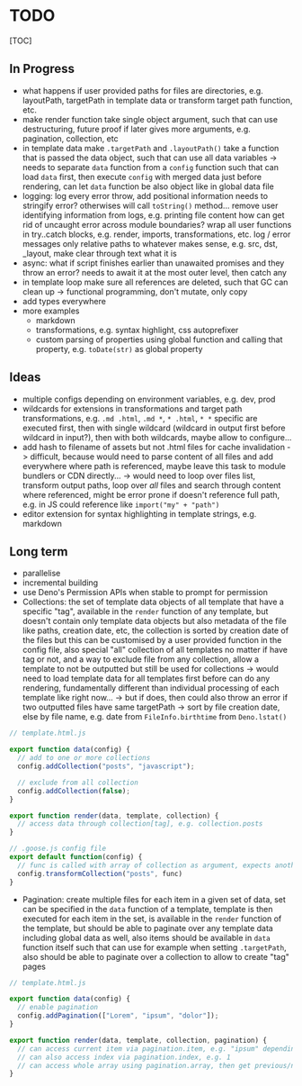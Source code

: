 # TODO

[TOC]



## In Progress

- what happens if user provided paths for files are directories, e.g. layoutPath, targetPath in template data or transform target path function, etc.
- make render function take single object argument, such that can use destructuring, future proof if later gives more arguments, e.g. pagination, collection, etc
- in template data make `.targetPath` and `.layoutPath()` take a function that is passed the data object, such that can use all data variables
  -> needs to separate `data` function from a `config` function such that can load `data` first, then execute `config` with merged data just before rendering, can let `data` function be also object like in global data file
- logging: log every error throw, add positional information
  needs to stringify error? otherwises will call `toString()` method...
  remove user identifying information from logs, e.g. printing file content
  how can get rid of uncaught error across module boundaries?
  wrap all user functions in try..catch blocks, e.g. render, imports, transformations, etc.
  log / error messages only relative paths to whatever makes sense, e.g. src, dst, _layout, make clear through text what it is
- async: what if script finishes earlier than unawaited promises and they throw an error?
  needs to await it at the most outer level, then catch any
- in template loop make sure all references are deleted, such that GC can clean up
  -> functional programming, don't mutate, only copy
- add types everywhere
- more examples
  - markdown
  - transformations, e.g. syntax highlight, css autoprefixer
  - custom parsing of properties using global function and calling that property, e.g. `toDate(str)` as global property



## Ideas

- multiple configs depending on environment variables, e.g. dev, prod
- wildcards for extensions in transformations and target path transformations, e.g. `.md .html`, `.md *`, `* .html`, `* *`
  specific are executed first, then with single wildcard (wildcard in output first before wildcard in input?), then with both wildcards, maybe allow to configure...
- add hash to filename of assets but not .html files for cache invalidation
  -> difficult, because would need to parse content of all files and add everywhere where path is referenced, maybe leave this task to module bundlers or CDN directly...
  -> would need to loop over files list, transform output paths, loop over _all_ files and search through content where referenced, might be error prone if doesn't reference full path, e.g. in JS could reference like `import("my" + "path")`
- editor extension for syntax highlighting in template strings, e.g. markdown



## Long term

- parallelise
- incremental building
- use Deno's Permission APIs when stable to prompt for permission
- Collections: the set of template data objects of all template that have a specific "tag", available in the `render` function of any template, but doesn't contain only template data objects but also metadata of the file like paths, creation date, etc, the collection is sorted by creation date of the files but this can be customised by a user provided function in the config file, also special "all" collection of all templates no matter if have tag or not, and a way to exclude file from any collection, allow a template to not be outputted but still be used for collections
-> would need to load template data for all templates first before can do any rendering, fundamentally different than individual processing of each template like right now...
-> but if does, then could also throw an error if two outputted files have same targetPath
-> sort by file creation date, else by file name, e.g. date from `FileInfo.birthtime` from `Deno.lstat()`

```js
// template.html.js

export function data(config) {
  // add to one or more collections
  config.addCollection("posts", "javascript");

  // exclude from all collection
  config.addCollection(false);
}

export function render(data, template, collection) {
  // access data through collection[tag], e.g. collection.posts
}
```

```js
// .goose.js config file
export default function(config) {
  // func is called with array of collection as argument, expects another array as return value
  config.transformCollection("posts", func)
}
```

- Pagination: create multiple files for each item in a given set of data, set can be specified in the `data` function of a template, template is then executed for each item in the set, is available in the `render` function of the template, but should be able to paginate over any template data including global data as well, also items should be available in `data` function itself such that can use for example when setting `.targetPath`, also should be able to paginate over a collection to allow to create "tag" pages

```js
// template.html.js

export function data(config) {
  // enable pagination
  config.addPagination(["Lorem", "ipsum", "dolor"]);
}

export function render(data, template, collection, pagination) {
  // can access current item via pagination.item, e.g. "ipsum" depending on which file is generated
  // can also access index via pagination.index, e.g. 1
  // can access whole array using pagination.array, then get previous/next using pagination.array[pagination.index +- 1] etc. ?? OUT-OF-BOUNDS, BETTER PROVIDE READY MADE .before AND .after PROPERTIES
}
```